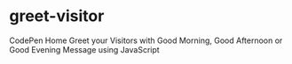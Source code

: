# greet-visitor
CodePen Home Greet your Visitors with Good Morning, Good Afternoon or Good Evening Message using JavaScript
